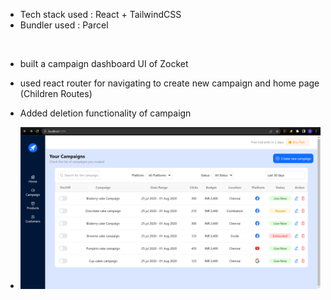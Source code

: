 - Tech stack used : React + TailwindCSS
- Bundler used : Parcel

<br>

- built a campaign dashboard UI of Zocket
- used react router for navigating to create new campaign and home page (Children Routes)
- Added deletion functionality of campaign


- ![Alt text](image.png)